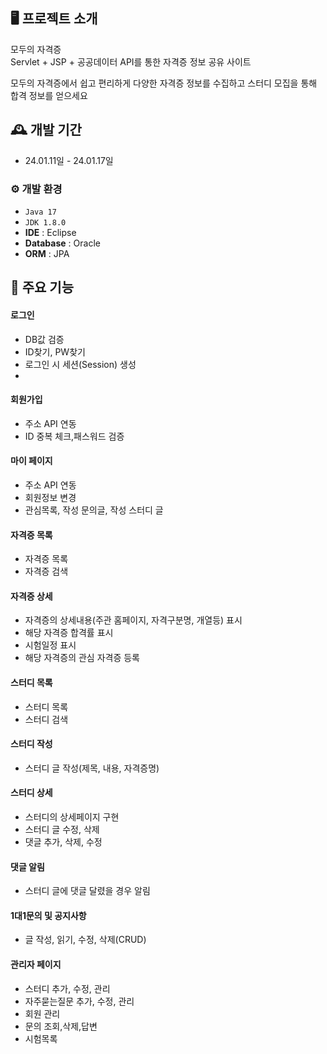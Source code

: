 ## 🖥️ 프로젝트 소개
모두의 자격증<br>
Servlet + JSP + 공공데이터 API를 통한
자격증 정보 공유 사이트

모두의 자격증에서 쉽고 편리하게
다양한 자격증 정보를 수집하고
스터디 모집을 통해 합격 정보를 얻으세요
<br>

## 🕰️ 개발 기간
* 24.01.11일 - 24.01.17일

### ⚙️ 개발 환경
- `Java 17`
- `JDK 1.8.0`
- **IDE** : Eclipse
- **Database** : Oracle
- **ORM** : JPA

## 📌 주요 기능
#### 로그인
- DB값 검증
- ID찾기, PW찾기
- 로그인 시 세션(Session) 생성
- 
#### 회원가입  
- 주소 API 연동
- ID 중복 체크,패스워드 검증

#### 마이 페이지 
- 주소 API 연동
- 회원정보 변경
- 관심목록, 작성 문의글, 작성 스터디 글

#### 자격증 목록
- 자격증 목록
- 자격증 검색

#### 자격증 상세
- 자격증의 상세내용(주관 홈페이지, 자격구분명, 개열등) 표시
- 해당 자격증 합격률 표시
- 시험일정 표시
- 해당 자격증의 관심 자격증 등록

#### 스터디 목록
- 스터디 목록
- 스터디 검색

#### 스터디 작성
- 스터디 글 작성(제목, 내용, 자격증명)


#### 스터디 상세
  - 스터디의 상세페이지 구현
  - 스터디 글 수정, 삭제
  - 댓글 추가, 삭제, 수정

#### 댓글 알림
- 스터디 글에 댓글 달렸을 경우 알림
  
#### 1대1문의 및 공지사항
- 글 작성, 읽기, 수정, 삭제(CRUD)

#### 관리자 페이지 
- 스터디 추가, 수정, 관리
- 자주묻는질문 추가, 수정, 관리
- 회원 관리
- 문의 조회,삭제,답변
- 시험목록
